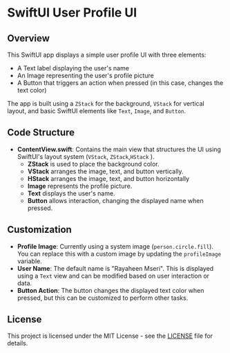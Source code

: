 # SwiftUI User Profile UI

## Overview

This SwiftUI app displays a simple user profile UI with three elements:
- A Text label displaying the user's name
- An Image representing the user's profile picture
- A Button that triggers an action when pressed (in this case, changes the text color)

The app is built using a `ZStack` for the background, `VStack` for vertical layout, and basic SwiftUI elements like `Text`, `Image`, and `Button`.

## Code Structure

- **ContentView.swift**: Contains the main view that structures the UI using SwiftUI's layout system (`VStack`, `ZStack`,`HStack` ).
  - **ZStack** is used to place the background color.
  - **VStack** arranges the image, text, and button vertically.
  - **HStack** arranges the image, text, and button horizontally
  - **Image** represents the profile picture.
  - **Text** displays the user's name.
  - **Button** allows interaction, changing the displayed name when pressed.

## Customization

- **Profile Image**: Currently using a system image (`person.circle.fill`). You can replace this with a custom image by updating the `profileImage` variable.
- **User Name**: The default name is "Rayaheen Mseri". This is displayed using a `Text` view and can be modified based on user interaction or data.
- **Button Action**: The button changes the displayed text color when pressed, but this can be customized to perform other tasks.


## License

This project is licensed under the MIT License - see the [LICENSE](LICENSE) file for details.

